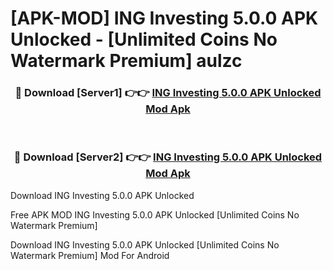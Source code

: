 # [APK-MOD] ING Investing 5.0.0 APK Unlocked - [Unlimited Coins No Watermark Premium] aulzc



<div align="center">
<h3>🔴 Download [Server1] 👉👉 <a href="https://momento.my/?title=ING_Investing_5.0.0_APK_Unlocked">ING Investing 5.0.0 APK Unlocked Mod Apk</a></h3><br>

<h3>🔴 Download [Server2] 👉👉 <a href="https://momento.my/?title=ING_Investing_5.0.0_APK_Unlocked">ING Investing 5.0.0 APK Unlocked Mod Apk</a></h3>
</div>



Download ING Investing 5.0.0 APK Unlocked 

Free APK MOD ING Investing 5.0.0 APK Unlocked [Unlimited Coins No Watermark Premium]

Download ING Investing 5.0.0 APK Unlocked [Unlimited Coins No Watermark Premium] Mod For Android

